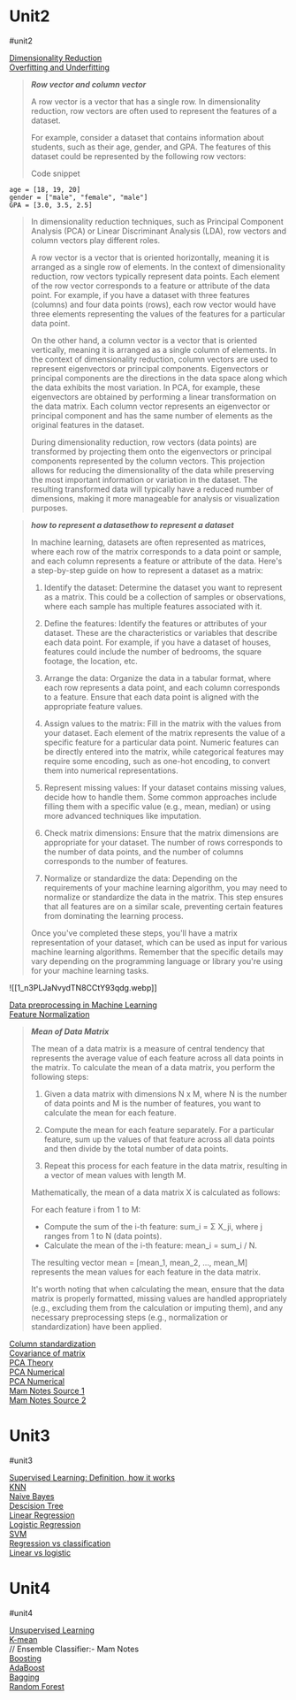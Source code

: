 
# Unit2
#unit2 

[Dimensionality Reduction](https://www.geeksforgeeks.org/dimensionality-reduction/)  
[Overfitting and Underfitting](https://www.geeksforgeeks.org/underfitting-and-overfitting-in-machine-learning/)  

> ***Row vector and column vector***
>
>   
> A row vector is a vector that has a single row. In dimensionality reduction, row vectors are often used to represent the features of a dataset.
>
> For example, consider a dataset that contains information about students, such as their age, gender, and GPA. The features of this dataset could be represented by the following row vectors:
>
> Code snippet
```
age = [18, 19, 20]
gender = ["male", "female", "male"]
GPA = [3.0, 3.5, 2.5]
```
>
> In dimensionality reduction techniques, such as Principal Component Analysis (PCA) or Linear Discriminant Analysis (LDA), row vectors and column vectors play different roles.
>
> A row vector is a vector that is oriented horizontally, meaning it is arranged as a single row of elements. In the context of dimensionality reduction, row vectors typically represent data points. Each element of the row vector corresponds to a feature or attribute of the data point. For example, if you have a dataset with three features (columns) and four data points (rows), each row vector would have three elements representing the values of the features for a particular data point.
>
> On the other hand, a column vector is a vector that is oriented vertically, meaning it is arranged as a single column of elements. In the context of dimensionality reduction, column vectors are used to represent eigenvectors or principal components. Eigenvectors or principal components are the directions in the data space along which the data exhibits the most variation. In PCA, for example, these eigenvectors are obtained by performing a linear transformation on the data matrix. Each column vector represents an eigenvector or principal component and has the same number of elements as the original features in the dataset.
>
>  During dimensionality reduction, row vectors (data points) are transformed by projecting them onto the eigenvectors or principal components represented by the column vectors. This projection allows for reducing the dimensionality of the data while preserving the most important information or variation in the dataset. The resulting transformed data will typically have a reduced number of dimensions, making it more manageable for analysis or visualization purposes.


>***how to represent a datasethow to represent a dataset***
>
>In machine learning, datasets are often represented as matrices, where each row of the matrix corresponds to a data point or sample, and each column represents a feature or attribute of the data. Here's a step-by-step guide on how to represent a dataset as a matrix:
>  
>  1. Identify the dataset: Determine the dataset you want to represent as a matrix. This could be a collection of samples or observations, where each sample has multiple features associated with it.
>  
>  2. Define the features: Identify the features or attributes of your dataset. These are the characteristics or variables that describe each data point. For example, if you have a dataset of houses, features could include the number of bedrooms, the square footage, the location, etc.
>  
>  3. Arrange the data: Organize the data in a tabular format, where each row represents a data point, and each column corresponds to a feature. Ensure that each data point is aligned with the appropriate feature values.
>  
>  4. Assign values to the matrix: Fill in the matrix with the values from your dataset. Each element of the matrix represents the value of a specific feature for a particular data point. Numeric features can be directly entered into the matrix, while categorical features may require some encoding, such as one-hot encoding, to convert them into numerical representations.
>  
>  5. Represent missing values: If your dataset contains missing values, decide how to handle them. Some common approaches include filling them with a specific value (e.g., mean, median) or using more advanced techniques like imputation.
>  
>  6. Check matrix dimensions: Ensure that the matrix dimensions are appropriate for your dataset. The number of rows corresponds to the number of data points, and the number of columns corresponds to the number of features.
>  
>  7. Normalize or standardize the data: Depending on the requirements of your machine learning algorithm, you may need to normalize or standardize the data in the matrix. This step ensures that all features are on a similar scale, preventing certain features from dominating the learning process.
>
>  Once you've completed these steps, you'll have a matrix representation of your dataset, which can be used as input for various machine learning algorithms. Remember that the specific details may vary depending on the programming language or library you're using for your machine learning tasks.


![[1_n3PLJaNvydTN8CCtY93qdg.webp]]

[Data preprocessing in Machine Learning](https://www.javatpoint.com/data-preprocessing-machine-learning)  
[Feature Normalization](https://www.javatpoint.com/normalization-in-machine-learning)  
> ***Mean of Data Matrix***
> 
> The mean of a data matrix is a measure of central tendency that represents the average value of each feature across all data points in the matrix. To calculate the mean of a data matrix, you perform the following steps:
>  
>  1. Given a data matrix with dimensions N x M, where N is the number of data points and M is the number of features, you want to calculate the mean for each feature.
>  
>  2. Compute the mean for each feature separately. For a particular feature, sum up the values of that feature across all data points and then divide by the total number of data points.
>  
>  3. Repeat this process for each feature in the data matrix, resulting in a vector of mean values with length M.
>  
>  Mathematically, the mean of a data matrix X is calculated as follows:
>  
>  For each feature i from 1 to M:
>  - Compute the sum of the i-th feature: sum_i = Σ X_ji, where j ranges from 1 to N (data points).
>  - Calculate the mean of the i-th feature: mean_i = sum_i / N.
>
> The resulting vector mean = [mean_1, mean_2, ..., mean_M] represents the mean values for each feature in the data matrix.
>
>  It's worth noting that when calculating the mean, ensure that the data matrix is properly formatted, missing values are handled appropriately (e.g., excluding them from the calculation or imputing them), and any necessary preprocessing steps (e.g., normalization or standardization) have been applied.


[Column standardization](https://medium.com/@jalesh.j/column-normalization-and-column-standardization-in-machine-learning-e056501056b)  
[Covariance of matrix](https://www.geeksforgeeks.org/covariance-matrix/)  
[PCA Theory](https://www.geeksforgeeks.org/ml-principal-component-analysispca/)  
[PCA Numerical](https://www.youtube.com/watch?v=v5vEP9HgdZM)  
[PCA Numerical](https://youtu.be/MLaJbA82nzk)  
[Mam Notes Source 1](https://dugamakash.medium.com/dimensionality-reduction-zero-to-hero-part-i-2a821ad80099)  
[Mam Notes Source 2](https://dugamakash.medium.com/dimensionality-reduction-zero-to-hero-part-ii-747bb1ff4012)  


# Unit3
#unit3 

[Supervised Learning: Definition, how it works](https://www.javatpoint.com/supervised-machine-learning)  
[KNN](https://www.javatpoint.com/k-nearest-neighbor-algorithm-for-machine-learning)  
[Naive Bayes](https://www.javatpoint.com/machine-learning-naive-bayes-classifier)  
[Descision Tree](https://www.javatpoint.com/machine-learning-decision-tree-classification-algorithm)  
[Linear Regression](https://www.javatpoint.com/linear-regression-in-machine-learning)  
[Logistic Regression](https://www.javatpoint.com/logistic-regression-in-machine-learning)  
[SVM](https://www.javatpoint.com/machine-learning-support-vector-machine-algorithm)  
[Regression vs classification](https://www.javatpoint.com/regression-vs-classification-in-machine-learning)  
[Linear vs logistic](https://www.javatpoint.com/linear-regression-vs-logistic-regression-in-machine-learning)  

# Unit4
#unit4

[Unsupervised Learning](https://www.javatpoint.com/unsupervised-machine-learning)  
[K-mean](https://www.javatpoint.com/k-means-clustering-algorithm-in-machine-learning)  
// Ensemble Classifier:- Mam Notes  
[Boosting](https://www.javatpoint.com/what-is-boosting-in-data-mining)  
[AdaBoost](https://www.analyticsvidhya.com/blog/2021/09/adaboost-algorithm-a-complete-guide-for-beginners/)  
[Bagging](https://www.simplilearn.com/tutorials/machine-learning-tutorial/bagging-in-machine-learning)  
[Random Forest](https://www.javatpoint.com/machine-learning-random-forest-algorithm)  







